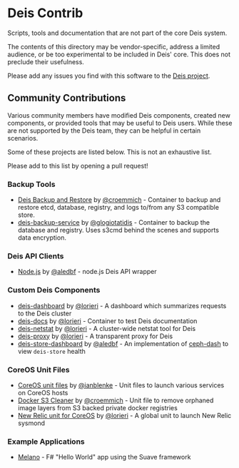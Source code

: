 # Deis Contrib

Scripts, tools and documentation that are not part of the core
Deis system.

The contents of this directory may be vendor-specific, address a
limited audience, or be too experimental to be included in Deis' core.
This does not preclude their usefulness.

Please add any issues you find with this software to the
[Deis project](https://github.com/deis/deis/issues).

## Community Contributions

Various community members have modified Deis components, created new components, or provided tools that may be useful to Deis users. While these are not supported by the Deis team, they can be helpful in certain scenarios.

Some of these projects are listed below. This is not an exhaustive list.

Please add to this list by opening a pull request!

### Backup Tools
* [Deis Backup and Restore](https://github.com/myriadmobile/deis-backup-restore) by [@croemmich](https://github.com/croemmich) - Container to backup and restore etcd, database, registry, and logs to/from any S3 compatible store.
* [deis-backup-service](https://github.com/mozilla/deis-backup-service) by [@glogiotatidis](https://github.com/glogiotatidis) - Container to backup the database and registry. Uses s3cmd behind the scenes and supports data encryption.

### Deis API Clients
* [Node.js](https://github.com/aledbf/deis-api) by [@aledbf](https://github.com/aledbf) - node.js Deis API wrapper

### Custom Deis Components
* [deis-dashboard](https://github.com/lorieri/deis-dashboard) by [@lorieri](https://github.com/lorieri) - A dashboard which summarizes requests to the Deis cluster
* [deis-docs](https://github.com/lorieri/deis-docs) by [@lorieri](https://github.com/lorieri) - Container to test Deis documentation
* [deis-netstat](https://github.com/lorieri/deis-netstat) by [@lorieri](https://github.com/lorieri) - A cluster-wide netstat tool for Deis
* [deis-proxy](https://github.com/lorieri/deis-proxy) by [@lorieri](https://github.com/lorieri) - A transparent proxy for Deis
* [deis-store-dashboard](https://github.com/aledbf/deis/tree/optional_store_dashboard) by [@aledbf](https://github.com/aledbf) - An implementation of [ceph-dash](https://github.com/Crapworks/ceph-dash) to view `deis-store` health

### CoreOS Unit Files
* [CoreOS unit files](https://github.com/ianblenke/coreos-vagrant-kitchen-sink/tree/master/cloud-init) by [@ianblenke](https://github.com/ianblenke) - Unit files to launch various services on CoreOS hosts
* [Docker S3 Cleaner](https://github.com/myriadmobile/docker-s3-cleaner) by [@croemmich](https://github.com/croemmich) - Unit file to remove orphaned image layers from S3 backed private docker registries
* [New Relic unit for CoreOS](https://github.com/lorieri/coreos-newrelic) by [@lorieri](https://github.com/lorieri) - A global unit to launch New Relic sysmond

### Example Applications
* [Melano](https://github.com/SuaveIO/Melano) - F# "Hello World" app using the Suave framework
